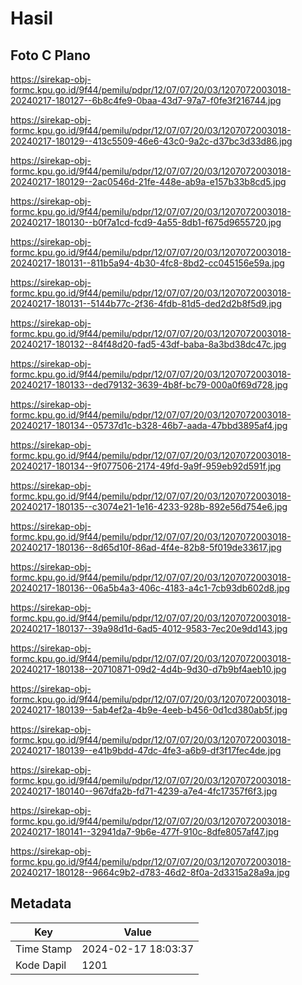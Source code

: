 # Hasil

## Foto C Plano

https://sirekap-obj-formc.kpu.go.id/9f44/pemilu/pdpr/12/07/07/20/03/1207072003018-20240217-180127--6b8c4fe9-0baa-43d7-97a7-f0fe3f216744.jpg

https://sirekap-obj-formc.kpu.go.id/9f44/pemilu/pdpr/12/07/07/20/03/1207072003018-20240217-180129--413c5509-46e6-43c0-9a2c-d37bc3d33d86.jpg

https://sirekap-obj-formc.kpu.go.id/9f44/pemilu/pdpr/12/07/07/20/03/1207072003018-20240217-180129--2ac0546d-21fe-448e-ab9a-e157b33b8cd5.jpg

https://sirekap-obj-formc.kpu.go.id/9f44/pemilu/pdpr/12/07/07/20/03/1207072003018-20240217-180130--b0f7a1cd-fcd9-4a55-8db1-f675d9655720.jpg

https://sirekap-obj-formc.kpu.go.id/9f44/pemilu/pdpr/12/07/07/20/03/1207072003018-20240217-180131--811b5a94-4b30-4fc8-8bd2-cc045156e59a.jpg

https://sirekap-obj-formc.kpu.go.id/9f44/pemilu/pdpr/12/07/07/20/03/1207072003018-20240217-180131--5144b77c-2f36-4fdb-81d5-ded2d2b8f5d9.jpg

https://sirekap-obj-formc.kpu.go.id/9f44/pemilu/pdpr/12/07/07/20/03/1207072003018-20240217-180132--84f48d20-fad5-43df-baba-8a3bd38dc47c.jpg

https://sirekap-obj-formc.kpu.go.id/9f44/pemilu/pdpr/12/07/07/20/03/1207072003018-20240217-180133--ded79132-3639-4b8f-bc79-000a0f69d728.jpg

https://sirekap-obj-formc.kpu.go.id/9f44/pemilu/pdpr/12/07/07/20/03/1207072003018-20240217-180134--05737d1c-b328-46b7-aada-47bbd3895af4.jpg

https://sirekap-obj-formc.kpu.go.id/9f44/pemilu/pdpr/12/07/07/20/03/1207072003018-20240217-180134--9f077506-2174-49fd-9a9f-959eb92d591f.jpg

https://sirekap-obj-formc.kpu.go.id/9f44/pemilu/pdpr/12/07/07/20/03/1207072003018-20240217-180135--c3074e21-1e16-4233-928b-892e56d754e6.jpg

https://sirekap-obj-formc.kpu.go.id/9f44/pemilu/pdpr/12/07/07/20/03/1207072003018-20240217-180136--8d65d10f-86ad-4f4e-82b8-5f019de33617.jpg

https://sirekap-obj-formc.kpu.go.id/9f44/pemilu/pdpr/12/07/07/20/03/1207072003018-20240217-180136--06a5b4a3-406c-4183-a4c1-7cb93db602d8.jpg

https://sirekap-obj-formc.kpu.go.id/9f44/pemilu/pdpr/12/07/07/20/03/1207072003018-20240217-180137--39a98d1d-6ad5-4012-9583-7ec20e9dd143.jpg

https://sirekap-obj-formc.kpu.go.id/9f44/pemilu/pdpr/12/07/07/20/03/1207072003018-20240217-180138--20710871-09d2-4d4b-9d30-d7b9bf4aeb10.jpg

https://sirekap-obj-formc.kpu.go.id/9f44/pemilu/pdpr/12/07/07/20/03/1207072003018-20240217-180139--5ab4ef2a-4b9e-4eeb-b456-0d1cd380ab5f.jpg

https://sirekap-obj-formc.kpu.go.id/9f44/pemilu/pdpr/12/07/07/20/03/1207072003018-20240217-180139--e41b9bdd-47dc-4fe3-a6b9-df3f17fec4de.jpg

https://sirekap-obj-formc.kpu.go.id/9f44/pemilu/pdpr/12/07/07/20/03/1207072003018-20240217-180140--967dfa2b-fd71-4239-a7e4-4fc17357f6f3.jpg

https://sirekap-obj-formc.kpu.go.id/9f44/pemilu/pdpr/12/07/07/20/03/1207072003018-20240217-180141--32941da7-9b6e-477f-910c-8dfe8057af47.jpg

https://sirekap-obj-formc.kpu.go.id/9f44/pemilu/pdpr/12/07/07/20/03/1207072003018-20240217-180128--9664c9b2-d783-46d2-8f0a-2d3315a28a9a.jpg


## Metadata

| Key        | Value               |
| ---------- | ------------------- |
| Time Stamp | 2024-02-17 18:03:37 |
| Kode Dapil | 1201                |



